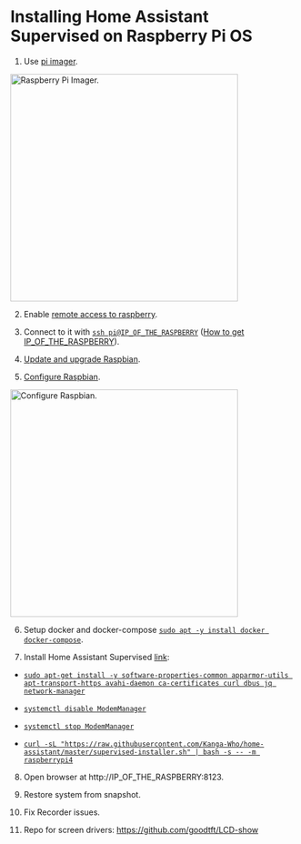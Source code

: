 # Installing Home Assistant Supervised on Raspberry Pi OS

1. Use [pi imager](https://www.raspberrypi.org/blog/raspberry-pi-imager-imaging-utility).

<img width="400" src="https://www.raspberrypi.org/app/uploads/2020/03/RPI_intro-e1583228263677.png" alt="Raspberry Pi Imager.">

2. Enable [remote access to raspberry](https://www.raspberrypi.org/documentation/remote-access/ssh).

3. Connect to it with [`ssh pi@IP_OF_THE_RASPBERRY`](#code) ([How to get IP_OF_THE_RASPBERRY](https://www.raspberrypi.org/documentation/remote-access/ip-address.md)).

4. [Update and upgrade Raspbian](https://www.raspberrypi.org/documentation/raspbian/updating.md).

5. [Configure Raspbian](https://www.raspberrypi.org/documentation/configuration/raspi-config.md).

<img width="400" src="https://www.techcoil.com/blog/wp-content/uploads/Selecting-Advanced-Options-of-raspi-config-on-terminal-in-Raspbian-Buster-20190710.gif" alt="Configure Raspbian.">

6. Setup docker and docker-compose [`sudo apt -y install docker docker-compose`](#code).

7. Install Home Assistant Supervised [link](https://community.home-assistant.io/t/installing-home-assistant-supervised-on-raspberry-pi-os/201836):

- [`sudo apt-get install -y software-properties-common apparmor-utils apt-transport-https avahi-daemon ca-certificates curl dbus jq network-manager`](#code)

- [`systemctl disable ModemManager`](#code)

- [`systemctl stop ModemManager`](#code)

- [`curl -sL "https://raw.githubusercontent.com/Kanga-Who/home-assistant/master/supervised-installer.sh" | bash -s -- -m raspberrypi4`](#code)

8. Open browser at http://IP_OF_THE_RASPBERRY:8123.

9. Restore system from snapshot.

10. Fix Recorder issues.

11. Repo for screen drivers: https://github.com/goodtft/LCD-show
